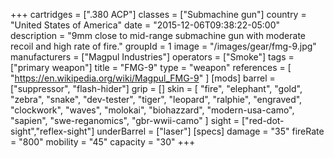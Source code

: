 +++
cartridges = [".380 ACP"]
classes = ["Submachine gun"]
country = "United States of America"
date = "2015-12-06T09:38:22-05:00"
description = "9mm close to mid-range submachine gun with moderate recoil and high rate of fire."
groupId = 1
image = "/images/gear/fmg-9.jpg"
manufacturers = ["Magpul Industries"]
operators = ["Smoke"]
tags = ["primary weapon"]
title = "FMG-9"
type = "weapon"
references = [
  "https://en.wikipedia.org/wiki/Magpul_FMG-9"
]
[mods]
  barrel = ["suppressor", "flash-hider"]
  grip = []
  skin = [
    "fire",
    "elephant",
    "gold",
    "zebra",
    "snake",
    "dev-tester",
    "tiger",
    "leopard",
    "ralphie",
    "engraved",
    "clockwork",
    "waves",
    "molokai",
    "biohazzard",
    "modern-usa-camo",
    "sapien",
    "swe-reganomics",
    "gbr-wwii-camo"
  ]
  sight = ["red-dot-sight","reflex-sight"]
  underBarrel = ["laser"]
[specs]
  damage = "35"
  fireRate = "800"
  mobility = "45"
  capacity = "30"
+++
